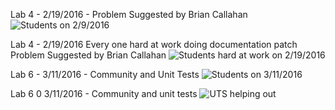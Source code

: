 
Lab 4 - 2/19/2016 - Problem Suggested by Brian Callahan
![Students on 2/9/2016](https://github.com/rcos/CSCI2963-01/blob/master/lab4.jpg)

Lab 4 - 2/19/2016 Every one hard at work doing documentation patch  Problem Suggested by Brian Callahan
![Students hard at work on 2/19/2016](https://github.com/rcos/CSCI2963-01/blob/master/lab4-2.jpg)

Lab 6 - 3/11/2016  - Community and Unit Tests
![Students on 3/11/2016](https://github.com/rcos/CSCI2963-01/blob/master/Photos/20160311_123714.jpg)

Lab 6 0 3/11/2016 - Community and unit tests
![UTS helping out](https://github.com/rcos/CSCI2963-01/blob/master/Photos/20160311_123732.jpg)
